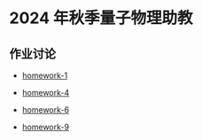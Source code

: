 # 2024 年秋季量子物理助教

## 作业讨论

* [homework-1](2024-fall-quantum-physics-TA/homework-1-discussion.md)

* [homework-4](2024-fall-quantum-physics-TA/homework-4-discussion.md)

* [homework-6](2024-fall-quantum-physics-TA/homework-6-discussion.md)

* [homework-9](2024-fall-quantum-physics-TA/homework-9-discussion.md)
